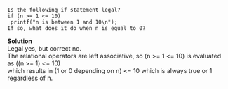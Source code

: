 ```
Is the following if statement legal?
if (n >= 1 <= 10)
 printf("n is between 1 and 10\n");
If so, what does it do when n is equal to 0?
```

**Solution**  
Legal yes, but correct no.  
The relational operators are left associative, so (n >= 1 <= 10) is evaluated as ((n >= 1) <= 10)  
which results in (1 or 0 depending on n) <= 10 which is always true or 1 regardless of n.  
